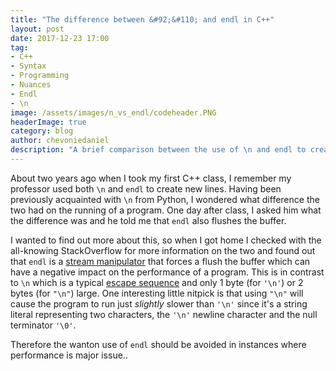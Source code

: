 ```yaml
---
title: "The difference between &#92;&#110; and endl in C++"
layout: post
date: 2017-12-23 17:00
tag:
- C++
- Syntax
- Programming
- Nuances
- Endl
- \n
image: /assets/images/n_vs_endl/codeheader.PNG
headerImage: true
category: blog
author: chevoniedaniel
description: "A brief comparison between the use of \n and endl to create new lines in C++"
---
```


About two years ago when I took my first C++ class, I remember my professor used both `\n` and `endl` to create new lines. Having been previously acquainted with `\n` from Python, I wondered what difference the two had on the running of a program. One day after class, I asked him what the difference was and he told me that `endl` also flushes the buffer.

I wanted to find out more about this, so when I got home I checked with the all-knowing StackOverflow for more information on the two and found out that `endl` is a [stream manipulator](http://www.cplusplus.com/reference/library/manipulators/ "cplusplus.com Stream Manipulator Reference") that forces a flush the buffer which can have a negative impact on the performance of a program. This is in contrast to `\n` which is a typical [escape sequence](http://en.cppreference.com/w/cpp/language/escape "cppreference.com Escape Sequences Reference") and only 1 byte (for `'\n'`) or 2 bytes (for `"\n"`) large. One interesting little nitpick is that using `"\n"` will cause the program to run just _slightly_ slower than `'\n'` since it's a string literal representing two characters, the `'\n'` newline character and the null terminator `'\0'`.

Therefore the wanton use of `endl` should be avoided in instances where performance is major issue..